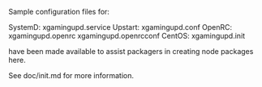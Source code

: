 Sample configuration files for:

SystemD: xgamingupd.service
Upstart: xgamingupd.conf
OpenRC:  xgamingupd.openrc
         xgamingupd.openrcconf
CentOS:  xgamingupd.init

have been made available to assist packagers in creating node packages here.

See doc/init.md for more information.
